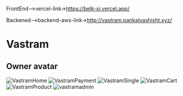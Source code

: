 
FrontEnd-->vercel-link->https://belk-xi.vercel.app/

Backened-->backend-aws-link->http://vastram.pankajvashisht.xyz/

# Vastram

## Owner avatar

![VastramHome](https://user-images.githubusercontent.com/64821457/229431372-7c95683a-2299-4424-a749-882deb3eb64c.png)
![VastramPayment](https://user-images.githubusercontent.com/64821457/229431390-f0fb6e14-164d-46be-938d-7c447ff76fa3.png)
![VastramSingle](https://user-images.githubusercontent.com/64821457/229431404-6eb4462f-5654-43b7-989a-968391ee3b90.png)
![VastramCart](https://user-images.githubusercontent.com/64821457/229431411-1eb3f57c-6877-4a08-8641-2c3229f99673.png)
![VastramProduct](https://user-images.githubusercontent.com/64821457/229431487-d28c4f5d-cccd-46d9-97e2-69fad69dd9d0.png)
![vastramadmin](https://user-images.githubusercontent.com/64821457/229431501-d910b9fb-8a92-46f5-bfb4-394981b72b60.png)


